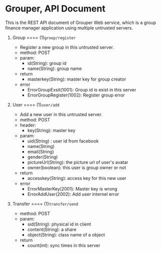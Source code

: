 # Grouper, API Document
This is the REST API document of Grouper Web service, which is a group finance manager application using multiple untrusted servers.

1. Group
====
(1)`group/register`
   
   - Register a new group in this untrusted server.
   - method: POST
   - param: 
      - id(String): group id
      - name(String): group name
   - return
      - masterkey(String): master key for group creator
   - error
      - ErrorGroupExsit(1001): Group id is exist in this server
      - ErrorGroupRegister(1002): Register group error
2. User
====
(1)`user/add`

   - Add a new user in this untrusted server.
   - method: POST
   - header:
      - key(String): master key
   - param: 
      - uid(String) : user id from facebook
      - name(String)
      - email(String)
      - gender(String)
      - pictureUrl(String): the picture url of user's avatar
      - owner(boolean): this user is group owner or not
   - return
      - accesskey(String): access key for this new user
   - error
      - ErrorMasterKey(2001): Master key is wrong
      - ErrorAddUser(2002): Add user internel error
3. Transfer
====
(1)`transfer/send`

   - method: POST
   - param: 
      - sid(String): physical id in client
      - content(String): a share
      - object(String): class name of a object
   - return
      - count(int): sync times in this server
